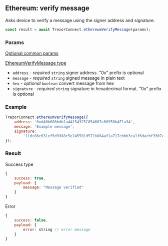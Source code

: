 ## Ethereum: verify message

Asks device to
verify a message using the signer address and signature.

```javascript
const result = await TrezorConnect.ethereumVerifyMessage(params);
```

### Params

[Optional common params](commonParams.md)

[EthereumVerifyMessage type](https://github.com/Cerberus-Wallet/cerberus-suite/blob/develop/packages/connect/src/types/api/ethereum/index.ts)

-   `address` - _required_ `string` signer address. "0x" prefix is optional
-   `message` - _required_ `string` signed message in plain text
-   `hex` - _optional_ `boolean` convert message from hex
-   `signature` - _required_ `string` signature in hexadecimal format. "0x" prefix is optional

### Example

```javascript
TrezorConnect.ethereumVerifyMessage({
    address: '0xdA0b608bdb1a4A154325C854607c68950b4F1a34',
    message: 'Example message',
    signature:
        '11dc86c631ef5d9388c5e245501d571b864af1a717cbbb3ca1f6dacbf330742957242aa52b36bbe7bb46dce6ff0ead0548cc5a5ce76d0aaed166fd40cb3fc6e51c',
});
```

### Result

Success type

```javascript
{
    success: true,
    payload: {
        message: "Message verified"
    }
}
```

Error

```javascript
{
    success: false,
    payload: {
        error: string // error message
    }
}
```
